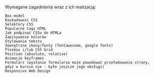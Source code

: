 Wymagane zagadnienia wraz z ich realizacją:

    Box-model
    Kaskadowość CSS
    Selektory CSS
    Popularne tagi HTML
    Jak podpinać CSSa do HTMLa
    Zapisywanie kolorów
    Stylowanie tekstu
    Zewnętrzne ikony/fonty (fontawesome, google fonts)
    Flexbox i/lub CSS Grid
    Position (absolute, relative)
    Animacje keyframes
    Formularz (wysłanie formularza może powodować przeładowanie strony, gdyż w kursie nie - było jeszcze jego obsługi)
    Responsive Web Design
